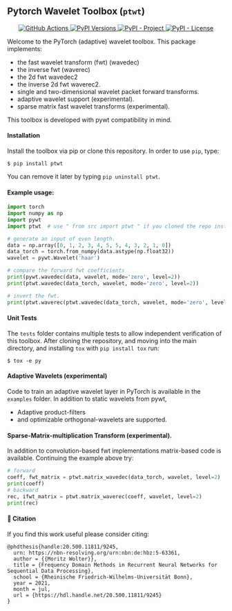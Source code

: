 ## Pytorch Wavelet Toolbox (`ptwt`)

<p align="center">
  <a href="https://github.com/v0lta/PyTorch-Wavelet-Toolbox/actions/workflows/tests.yml">
    <img src="https://github.com/v0lta/PyTorch-Wavelet-Toolbox/actions/workflows/tests.yml/badge.svg"
         alt="GitHub Actions">
  </a>
  <a href="https://pypi.org/project/ptwt/">
    <img src="https://img.shields.io/pypi/pyversions/ptwt"
         alt="PyPI Versions">
  </a>

  <a href="https://pypi.org/project/ptwt/">
    <img src="https://img.shields.io/pypi/v/ptwt"
         alt="PyPI - Project">
  </a>
  
  <a href="https://github.com/v0lta/PyTorch-Wavelet-Toolbox/blob/main/LICENSE">
    <img alt="PyPI - License" src="https://img.shields.io/pypi/l/ptwt">
  </a>
</p>



Welcome to the PyTorch (adaptive) wavelet toolbox. This package implements:

- the fast wavelet transform (fwt) (wavedec)
- the inverse fwt (waverec)
- the 2d fwt wavedec2
- the inverse 2d fwt waverec2.
- single and two-dimensional wavelet packet forward transforms.
- adaptive wavelet support (experimental).
- sparse matrix fast wavelet transforms (experimental).

This toolbox is developed with pywt compatibility in mind. 
  
#### Installation

Install the toolbox via pip or clone this repository. In order to use `pip`, type:

``` shell
$ pip install ptwt
```

You can remove it later by typing ```pip uninstall ptwt```.

#### Example usage:

```python
import torch
import numpy as np
import pywt
import ptwt  # use " from src import ptwt " if you cloned the repo instead of using pip.

# generate an input of even length.
data = np.array([0, 1, 2, 3, 4, 5, 5, 4, 3, 2, 1, 0])
data_torch = torch.from_numpy(data.astype(np.float32))
wavelet = pywt.Wavelet('haar')

# compare the forward fwt coefficients
print(pywt.wavedec(data, wavelet, mode='zero', level=2))
print(ptwt.wavedec(data_torch, wavelet, mode='zero', level=2))

# invert the fwt.
print(ptwt.waverec(ptwt.wavedec(data_torch, wavelet, mode='zero', level=2), wavelet))
```

#### Unit Tests

The `tests` folder contains multiple tests to allow independent verification of this toolbox. After cloning the
repository, and moving into the main directory, and installing `tox` with `pip install tox` run:

```shell
$ tox -e py
```

#### Adaptive Wavelets (experimental)

Code to train an adaptive wavelet layer in PyTorch is available in the `examples` folder. In addition to static wavelets
from pywt,

- Adaptive product-filters
- and optimizable orthogonal-wavelets are supported.

#### Sparse-Matrix-multiplication Transform (experimental).

In addition to convolution-based fwt implementations matrix-based code is available. Continuing the example above try:

```python
# forward
coeff, fwt_matrix = ptwt.matrix_wavedec(data_torch, wavelet, level=2)
print(coeff)
# backward 
rec, ifwt_matrix = ptwt.matrix_waverec(coeff, wavelet, level=2)
print(rec)
```
  
#### 📖 Citation
If you find this work useful please consider citing:
```
@phdthesis{handle:20.500.11811/9245,
  urn: https://nbn-resolving.org/urn:nbn:de:hbz:5-63361,
  author = {{Moritz Wolter}},
  title = {Frequency Domain Methods in Recurrent Neural Networks for Sequential Data Processing},
  school = {Rheinische Friedrich-Wilhelms-Universität Bonn},
  year = 2021,
  month = jul,
  url = {https://hdl.handle.net/20.500.11811/9245}
}
```
